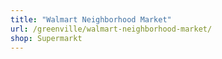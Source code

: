 ```yaml
---
title: "Walmart Neighborhood Market"
url: /greenville/walmart-neighborhood-market/
shop: Supermarkt
---
```

